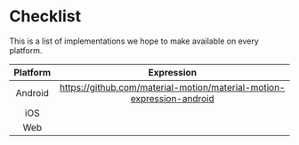 # Checklist

This is a list of implementations we hope to make available on every platform.

| Platform | Expression |
|:--------:|:----------:|
| Android | https://github.com/material-motion/material-motion-expression-android |
| iOS | |
| Web | |
